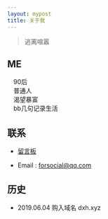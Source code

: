 ```yaml
---
layout: mypost
title: 关于我
---
```


> 逃离喧嚣  

 
## ME
　90后  
　普通人  
　渴望暴富        
　bb几句记录生活   

## 联系

- [留言板](chat.html)

- Email&nbsp;: <a target="_blank" href="http://mail.qq.com/cgi-bin/qm_share?t=qm_mailme&email=hOLr9vfr5_3l6MT19arn6_k" style="text-decoration:none;">forsocial@qq.com</a>


## 历史
- 2019.06.04 购入域名 dxh.xyz 

 <br/>
 <br/>
 
